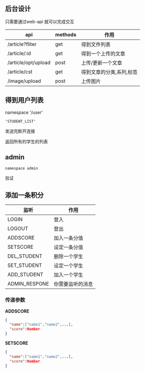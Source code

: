 ## 后台设计

只需要通过web-api 就可以完成交互



| api                 | methods | 作用                     |
|---------------------|---------|--------------------------|
| /article?fliter     | get     | 得到文件列表             |
| /article/:id        | get     | 得到一个上传的文章       |
| /article/opt/upload | post    | 上传/更新一个文章        |
| /article/cst        | get     | 得到文章的分类,系列,标签 |
| /image/upload       | post    | 上传图片                 |


## 得到用户列表

namespace '/user'

```
'STUDENT_LIST'
```

发送完断开连接

返回所有的学生的列表

## admin

`namespace admin`

验证

## 添加一条积分

| 监听          | 作用             |
|---------------|------------------|
| LOGIN         | 登入             |
| LOGOUT        | 登出             |
| ADDSCORE      | 加入一条分值     |
| SETSCORE      | 设定一条分值     |
| DEL_STUDENT   | 删除一个学生     |
| SET_STUDENT   | 设定一个学生     |
| ADD_STUDENT   | 加入一个学生     |
| ADMIN_RESPONE | 你需要监听的消息 |


### 传递参数


**ADDSCORE**

```json
{
  "name":["name1","name2",...],
  "score":Number
}
```

**SETSCORE**

```json
{
  "name":["name1","name2",...],
  "score":Number
}
```


